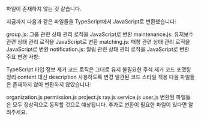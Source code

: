 파일이 존재하지 않는 것 같습니다.

지금까지 다음과 같은 파일들을 TypeScript에서 JavaScript로 변환했습니다:

group.js: 그룹 관련 상태 관리 로직을 JavaScript로 변환
maintenance.js: 유지보수 관련 상태 관리 로직을 JavaScript로 변환
matching.js: 매칭 관련 상태 관리 로직을 JavaScript로 변환
notification.js: 알림 관련 상태 관리 로직을 JavaScript로 변환
주요 변경 사항:

TypeScript 타입 정보 제거
코드 로직은 그대로 유지
불필요한 주석 제거
코드 포맷팅 정리
content 대신 description 사용하도록 변경
일관된 코드 스타일 적용
다음 파일들은 존재하지 않아 변환하지 않았습니다:

organization.js
permission.js
project.js
ray.js
service.js
user.js
변환된 파일들은 모두 정상적으로 동작할 것으로 예상됩니다. 추가로 변환이 필요한 파일이 있다면 알려주세요.
